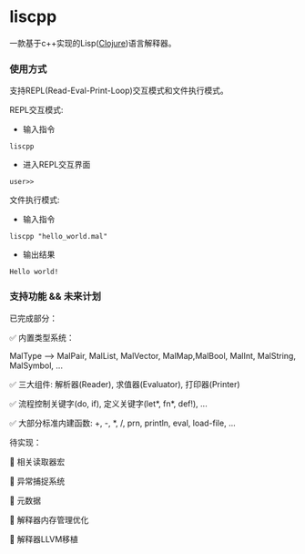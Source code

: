 # liscpp

一款基于c++实现的Lisp([Clojure](https://en.wikipedia.org/wiki/Clojure))语言解释器。

### 使用方式

支持REPL(Read-Eval-Print-Loop)交互模式和文件执行模式。

REPL交互模式:
* 输入指令
```shell
liscpp
```
* 进入REPL交互界面
```text
user>>
```

文件执行模式:
* 输入指令
```shell
liscpp "hello_world.mal"
```
* 输出结果
```text
Hello world!
```

### 支持功能 && 未来计划

已完成部分：

✅ 内置类型系统：

MalType --> MalPair, MalList, MalVector, MalMap,MalBool, MalInt, MalString, MalSymbol, ...

✅ 三大组件: 解析器(Reader), 求值器(Evaluator), 打印器(Printer)

✅ 流程控制关键字(do, if), 定义关键字(let*, fn*, def!), ...

✅ 大部分标准内建函数: +, -, *, /, prn, println, eval, load-file, ...

待实现：

📝 相关读取器宏

📝 异常捕捉系统

📝 元数据

📝 解释器内存管理优化

📝 解释器LLVM移植
